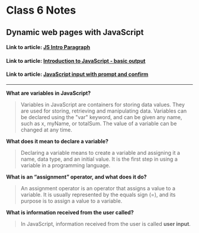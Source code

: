 # Class 6 Notes

## Dynamic web pages with JavaScript

#### Link to article: [JS Intro Paragraph](https://developer.mozilla.org/en-US/docs/Web/JavaScript)
#### Link to article: [Introduction to JavaScript - basic output](https://code-maven.com/introduction-to-javascript)
#### Link to article: [JavaScript input with prompt and confirm](https://code-maven.com/javascript-input-with-prompt-and-confirm)

***

**What are variables in JavaScript?**
>Variables in JavaScript are containers for storing data values. They are used for storing, retrieving and manipulating data. Variables can be declared using the "var" keyword, and can be given any name, such as x, myName, or totalSum. The value of a variable can be changed at any time.


**What does it mean to declare a variable?**
>Declaring a variable means to create a variable and assigning it a name, data type, and an initial value. It is the first step in using a variable in a programming language.


**What is an “assignment” operator, and what does it do?**
>An assignment operator is an operator that assigns a value to a variable. It is usually represented by the equals sign (=), and its purpose is to assign a value to a variable.


**What is information received from the user called?**
>In JavaScript, information received from the user is called **user input**.
